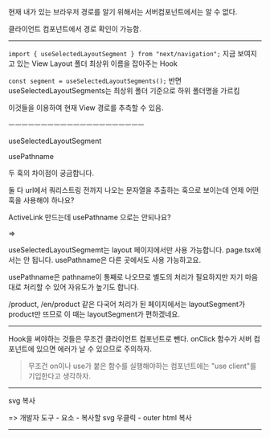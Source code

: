 현재 내가 있는 브라우저 경로를 알기 위해서는 서버컴포넌트에서는 알 수 없다.

클라이언트 컴포넌트에서 경로 확인이 가능함.

<hr>

`import { useSelectedLayoutSegment } from "next/navigation";`
지금 보여지고 있는 View Layout 폴더 최상위 이름을 잡아주는 Hook

`const segment = useSelectedLayoutSegments();`
반면 useSelectedLayoutSegments는 최상위 폴더 기준으로 하위 폴더명을 가르킴

이것들을 이용하여 현재 View 경로를 추측할 수 있음.

ㅡㅡㅡㅡㅡㅡㅡㅡㅡㅡㅡㅡㅡㅡㅡㅡㅡㅡㅡㅡㅡ

useSelectedLayoutSegment

usePathname

두 훅의 차이점이 궁금합니다.

둘 다 url에서 쿼리스트링 전까지 나오는 문자열을 추출하는 훅으로 보이는데 언제 어떤 훅을 사용해야 하나요?

ActiveLink 만드는데 usePathname 으로는 안되나요?

=>

useSelectedLayoutSegmemt는 layout 페이지에서만 사용 가능합니다. page.tsx에서는 안 됩니다. usePathname은 다른 곳에서도 사용 가능하고요.

usePathname은 pathname이 통째로 나오므로 별도의 처리가 필요하지만 자기 마음대로 처리할 수 있어 자유도가 높기도 합니다.

/product, /en/product 같은 다국어 처리가 된 페이지에서는 layoutSegment가 product만 뜨므로 이 때는 layoutSegment가 편하겠네요.

<hr>

Hook을 써야하는 것들은 무조건 클라이언트 컴포넌트로 뺀다.
onClick 함수가 서버 컴포넌트에 있으면 에러가 날 수 있으므로 주의하자.

> 무조건 on이나 use가 붙은 함수를 실행해야하는 컴포넌트에는 "use client"를 기입한다고 생각하자.

<hr>

svg 복사

=> 개발자 도구 - 요소 - 복사할 svg 우클릭 - outer html 복사

<hr>
